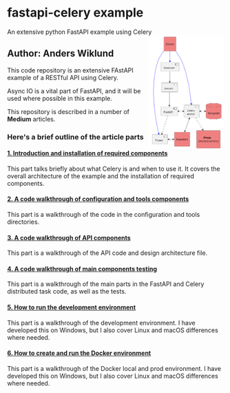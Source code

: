 # fastapi-celery example
An extensive python FastAPI example using Celery
<img width="35%" align="right" src="src/design/architecture.png" alt=""/>

## Author: Anders Wiklund

This code repository is an extensive FAstAPI example of a RESTful API using Celery. 

Async IO is a vital part of FastAPI, and it will be used where possible in this example.

This repository is described in a number of **Medium** articles.

### Here's a brief outline of the article parts

#### [1. Introduction and installation of required components](https://medium.com/@wilde.consult/fastapi-celery-flower-docker-async-example-part1-8e1c6b631d51)
This part talks briefly about what Celery is and when to use it. It covers the overall 
architecture of the example and the  installation of required components.

#### [2. A code walkthrough of configuration and tools components](https://medium.com/@wilde.consult/fastapi-celery-flower-docker-async-example-part2-3ef830974d7)
This part is a walkthrough of the code in the configuration and tools directories.

#### [3. A code walkthrough of API components](https://medium.com/@wilde.consult/fastapi-celery-flower-docker-async-example-part3-480dc92365ea)
This part is a walkthrough of the API code and design architecture file.

#### [4. A code walkthrough of main components testing](https://medium.com/@wilde.consult/fastapi-celery-flower-docker-async-example-part4-df654ea5070d)
This part is a walkthrough of the main parts in the FastAPI and Celery distributed task 
code, as well as the tests.

#### [5. How to run the development environment](https://medium.com/@wilde.consult/fastapi-celery-flower-docker-async-example-part5-9ce614db4747)
This part is a walkthrough of the development environment. I have developed this on Windows, 
but I also cover Linux and macOS differences where needed.

#### [6. How to create and run the Docker environment](https://medium.com/@wilde.consult/fastapi-celery-flower-docker-async-example-part6-3317181c9445)
This part is a walkthrough of the Docker local and prod environment. I have developed this 
on Windows, but I also cover Linux and macOS differences where needed. 
